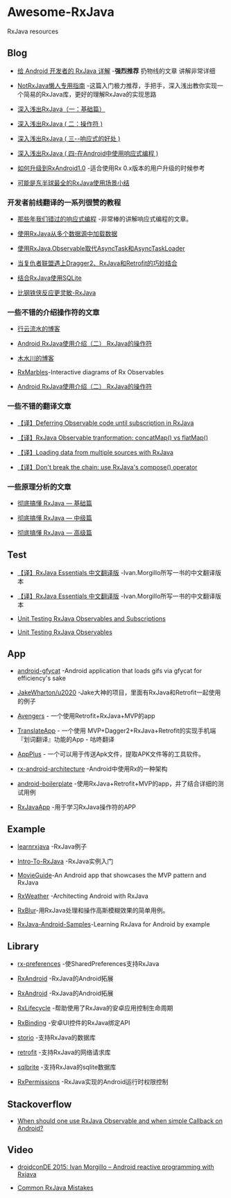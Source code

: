 # Awesome-RxJava
RxJava resources

## Blog
*  [给 Android 开发者的 RxJava 详解](http://gank.io/post/560e15be2dca930e00da1083) -**强烈推荐** 扔物线的文章  讲解非常详细

* [NotRxJava懒人专用指南](http://www.devtf.cn/?p=323) -这篇入门极力推荐，手把手，深入浅出教你实现一个简易的RxJava库，更好的理解RxJava的实现思路

* [深入浅出RxJava（一：基础篇）](http://blog.csdn.net/lzyzsd/article/details/41833541)

* [深入浅出RxJava ( 二：操作符 )](http://blog.csdn.net/lzyzsd/article/details/44094895)

* [深入浅出RxJava ( 三--响应式的好处 )](http://blog.csdn.net/lzyzsd/article/details/44891933)

* [深入浅出RxJava ( 四-在Android中使用响应式编程 )](http://blog.csdn.net/lzyzsd/article/details/45033611)

* [如何升级到RxAndroid1.0](http://blog.csdn.net/lzyzsd/article/details/49248235) -适合使用Rx 0.x版本的用户升级的时候参考

* [可能是东半球最全的RxJava使用场景小结](http://blog.csdn.net/theone10211024/article/details/50435325)

### 开发者前线翻译的一系列很赞的教程

*  [那些年我们错过的响应式编程](http://www.devtf.cn/?p=174) -非常棒的讲解响应式编程的文章。

* [使用RxJava从多个数据源中加载数据](http://www.devtf.cn/?p=764)

* [使用RxJava.Observable取代AsyncTask和AsyncTaskLoader](http://www.devtf.cn/?p=114)

* [当复仇者联盟遇上Dragger2、RxJava和Retrofit的巧妙结合](http://www.devtf.cn/?p=565)

* [结合RxJava使用SQLite](http://www.devtf.cn/?p=734)

* [比钢铁侠反应更灵敏-RxJava](http://www.devtf.cn/?p=770)

###  一些不错的介绍操作符的文章

 * [行云流水的博客](http://blog.csdn.net/job_hesc/article/details/46242117)

 * [Android RxJava使用介绍（二） RxJava的操作符](http://blog.chinaunix.net/uid/20771867.html)

 * [木水川的博客](http://mushuichuan.com/tags/RxJava/)

 * [RxMarbles](http://rxmarbles.com/)-Interactive diagrams of Rx Observables

 * [Android RxJava使用介绍（二） RxJava的操作符](http://blog.csdn.net/job_hesc/article/details/46242117)

###  一些不错的翻译文章

* [【译】Deferring Observable code until subscription in RxJava](http://www.jianshu.com/p/c83996149f5b)

* [【译】RxJava Observable tranformation: concatMap() vs flatMap()](http://www.jianshu.com/p/6d16805537ef)

* [【译】Loading data from multiple sources with RxJava](http://www.jianshu.com/p/be084df924dc)

* [【译】Don't break the chain: use RxJava's compose() operator](http://www.jianshu.com/p/e9e03194199e)

###  一些原理分析的文章
* [彻底搞懂 RxJava — 基础篇](http://diordna.sinaapp.com/?p=896)

* [彻底搞懂 RxJava — 中级篇](http://diordna.sinaapp.com/?p=910)

* [彻底搞懂 RxJava — 高级篇](http://diordna.sinaapp.com/?p=912)

## Test
* [【译】RxJava Essentials 中文翻译版](http://rxjava.yuxingxin.com/) -Ivan.Morgillo所写一书的中文翻译版本

* [【译】RxJava Essentials 中文翻译版](http://rxjava.yuxingxin.com/) -Ivan.Morgillo所写一书的中文翻译版本

* [Unit Testing RxJava Observables and Subscriptions](http://fedepaol.github.io/blog/2015/09/13/testing-rxjava-observables-subscriptions/)

* [Unit Testing RxJava Observables](https://medium.com/ribot-labs/unit-testing-rxjava-6e9540d4a329)

## App

* [android-gfycat](https://github.com/dlew/android-gfycat) -Android application that loads gifs via gfycat for efficiency's sake

* [JakeWharton/u2020](https://github.com/JakeWharton/u2020) -Jake大神的项目，里面有RxJava和Retrofit一起使用的例子

* [Avengers](https://github.com/saulmm/Avengers) - 一个使用Retrofit+RxJava+MVP的app

* [TranslateApp](https://github.com/maoruibin/TranslateApp) - 一个使用 MVP+Dagger2+RxJava+Retrofit的实现手机端『划词翻译』功能的App - 咕咚翻译

* [AppPlus](https://github.com/maoruibin/AppPlus) - 一个可以用于传送Apk文件，提取APK文件等的工具软件。

* [rx-android-architecture](https://github.com/tehmou/rx-android-architecture) -Android中使用Rx的一种架构

* [android-boilerplate](https://github.com/ribot/android-boilerplate) -使用RxJava+Retrofit+MVP的app，并了结合详细的测试用例

* [RxJavaApp](https://github.com/jiang111/RxJavaApp) -用于学习RxJava操作符的APP

## Example

* [learnrxjava](https://github.com/jhusain/learnrxjava) -RxJava例子

* [Intro-To-RxJava](https://github.com/Froussios/Intro-To-RxJava) -RxJava实例入门

* [MovieGuide](https://github.com/esoxjem/MovieGuide)-An Android app that showcases the MVP pattern and RxJava

* [RxWeather](https://github.com/SmartDengg/RxWeather)
-Architecting Android with RxJava

* [RxBlur](https://github.com/SmartDengg/RxBlur)-用RxJava处理和操作高斯模糊效果的简单用例。

* [RxJava-Android-Samples](https://github.com/kaushikgopal/RxJava-Android-Samples)-Learning RxJava for Android by example

## Library

 * [rx-preferences](https://github.com/f2prateek/rx-preferences) -使SharedPreferences支持RxJava

 * [RxAndroid](https://github.com/trello/RxLifecycle) -RxJava的Android拓展

 * [RxAndroid](https://github.com/ReactiveX/RxAndroid) -RxJava的Android拓展

 * [RxLifecycle](https://github.com/trello/RxLifecycle) -帮助使用了RxJava的安卓应用控制生命周期

 * [RxBinding](https://github.com/JakeWharton/RxBinding) -安卓UI控件的RxJava绑定API

 * [storio](https://github.com/pushtorefresh/storio) -支持RxJava的数据库

 * [retrofit](https://github.com/square/retrofit) -支持RxJava的网络请求库

 * [sqlbrite](https://github.com/square/sqlbrite) -支持RxJava的sqlite数据库

 * [RxPermissions](https://github.com/tbruyelle/RxPermissions) -RxJava实现的Android运行时权限控制


## Stackoverflow

* [When should one use RxJava Observable and when simple Callback on Android?](http://stackoverflow.com/questions/21890338/when-should-one-use-rxjava-observable-and-when-simple-callback-on-android)

## Video

* [droidconDE 2015: Ivan Morgillo – Android reactive programming with Rxjava](https://www.youtube.com/watch?v=JCLZ55M2gVo&list=PLAY9OtteiTj04IdJDW7KV1cy843reyjvT)

* [Common RxJava Mistakes](https://www.youtube.com/watch?v=QdmkXL7XikQ&feature=youtu.be)
